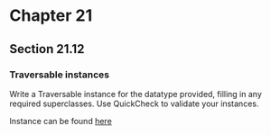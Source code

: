 # Chapter 21

## Section 21.12

### Traversable instances

Write a Traversable instance for the datatype provided, filling in any required superclasses. Use QuickCheck to validate your instances.

Instance can be found [here](./InstancesEx.hs)
